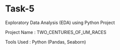 # Task-5
Exploratory Data Analysis (EDA) using Python Project

Project Name : TWO_CENTURIES_OF_UM_RACES

Tools Used : Python (Pandas, Seaborn)
